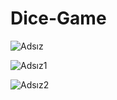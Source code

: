 # Dice-Game

![Adsız](https://user-images.githubusercontent.com/57836014/189672985-11e378f6-8b7e-44f7-bc16-8a9576d796b4.png)

![Adsız1](https://user-images.githubusercontent.com/57836014/189672973-9c7ab263-00c8-44e1-bfb8-87103ac8883d.png)

![Adsız2](https://user-images.githubusercontent.com/57836014/189672982-10a5f849-c6b8-49fc-a7c6-d12aed1d33a7.png)


